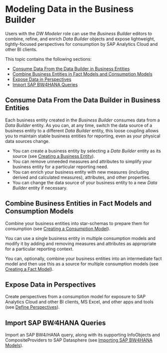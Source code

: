 <!-- loio3829d46c48a44f1e94915054bd76b7b9 -->

# Modeling Data in the Business Builder

Users with the *DW Modeler* role can use the *Business Builder* editors to combine, refine, and enrich *Data Builder* objects and expose lightweight, tightly-focused perspectives for consumption by SAP Analytics Cloud and other BI clients.

This topic contains the following sections:

-   [Consume Data From the Data Builder in Business Entities](modeling-data-in-the-business-builder-3829d46.md#loio3829d46c48a44f1e94915054bd76b7b9__section_business_entities)
-   [Combine Business Entities in Fact Models and Consumption Models](modeling-data-in-the-business-builder-3829d46.md#loio3829d46c48a44f1e94915054bd76b7b9__section_consumption_models)
-   [Expose Data in Perspectives](modeling-data-in-the-business-builder-3829d46.md#loio3829d46c48a44f1e94915054bd76b7b9__section_perspectives)
-   [Import SAP BW∕4HANA Queries](modeling-data-in-the-business-builder-3829d46.md#loio3829d46c48a44f1e94915054bd76b7b9__section_bw4hana_import)



<a name="loio3829d46c48a44f1e94915054bd76b7b9__section_business_entities"/>

## Consume Data From the Data Builder in Business Entities

Each business entity created in the *Business Builder* consumes data from a *Data Builder* entity. As you can, at any time, switch the data source of a business entity to a different *Data Builder* entity, this loose coupling allows you to maintain stable business entities for reporting, even as your physical data sources change.

-   You can create a business entity by selecting a *Data Builder* entity as its source \(see [Creating a Business Entity](creating-a-business-entity-c912cdc.md)\).
-   You can remove unneeded measures and attributes to simplify your business entity for a particular reporting need.
-   You can enrich your business entity with new measures \(including derived and calculated measures\), attributes, and other properties.
-   You can change the data source of your business entity to a new *Data Builder* entity if necessary.



<a name="loio3829d46c48a44f1e94915054bd76b7b9__section_consumption_models"/>

## Combine Business Entities in Fact Models and Consumption Models

Combine your business entities into star-schemas to prepare them for consumption \(see [Creating a Consumption Model](creating-a-consumption-model-337fa99.md)\).

You can use a single business entity in multiple consumption models and modify it by adding and removing measures and attributes as appropriate for a particular reporting context.

You can, optionally, combine your business entities into an intermediate fact model and then use this as a source for multiple consumption models \(see [Creating a Fact Model](creating-a-fact-model-5bbd14a.md)\).



<a name="loio3829d46c48a44f1e94915054bd76b7b9__section_perspectives"/>

## Expose Data in Perspectives

Create perspectives from a consumption model for exposure to SAP Analytics Cloud and other BI clients, MS Excel, and other apps and tools \(see [Define Perspectives](define-perspectives-ce26fd3.md)\).



<a name="loio3829d46c48a44f1e94915054bd76b7b9__section_bw4hana_import"/>

## Import SAP BW∕4HANA Queries

Import an SAP BW4/HANA query, along with its supporting InfoObjects and CompositeProviders to SAP Datasphere \(see [Importing SAP BW∕4HANA Models](importing-sap-bw-4hana-models-a3d4a2f.md)\).

